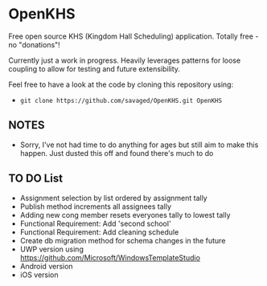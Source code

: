 # OpenKHS #
Free open source KHS (Kingdom Hall Scheduling) application. Totally free - no "donations"!

Currently just a work in progress. Heavily leverages patterns for loose coupling to allow for testing and future extensibility.

Feel free to have a look at the code by cloning this repository using:

* `git clone https://github.com/savaged/OpenKHS.git OpenKHS`

## NOTES ##
* Sorry, I've not had time to do anything for ages but still aim to make this happen. Just dusted this off and found there's much to do

## TO DO List ##
* Assignment selection by list ordered by assignment tally
* Publish method increments all assignees tally
* Adding new cong member resets everyones tally to lowest tally
* Functional Requirement: Add 'second school' 
* Functional Requirement: Add cleaning schedule
* Create db migration method for schema changes in the future
* UWP version using https://github.com/Microsoft/WindowsTemplateStudio
* Android version
* iOS version
